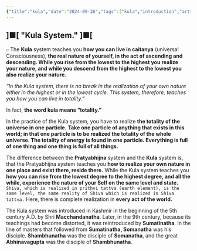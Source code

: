 ```yaml
---
{"title":"kula","date":"2024-09-26","tags":["kula","introduction","articles"],"publish":true,"path":"Introduction/kula-akula/kula.md","permalink":"/introduction/kula-akula/kula/","PassFrontmatter":true}
---
```


## ]■[ "Kula System." ]■[

⎯ The **Kula** system teaches you **how you can live in caitanya** (universal Consciousness), **the real nature of yourself, in the act of ascending and descending. While you rise from the lowest to the highest you realize your nature, and while you descend from the highest to the lowest you also realize your nature.**

*“In the Kula system, there is no break in the realization of your own nature either in the highest or in the lowest cycle. This system, therefore, teaches you how you can live in totality.”*

In fact, **the word kula means “totality.”**

In the practice of the Kula system, you have to realize **the totality of the universe in one particle.** **Take one particle of anything that exists in this world; in that one particle is to be realized the totality of the whole universe. The totality of energy is found in one particle. Everything is full of one thing and one thing is full of all things.**

The difference between the **Pratyabhijna** system and the **Kula** system is, that the Pratyabhijna system teaches you **how to realize your own nature in one place and exist there, reside there.** While the Kula system teaches you **how you can rise from the lowest degree to the highest degree, and all the while, experience the nature of your Self on the same level and state.** `Shiva, which is realized in prithvi tattva (earth element), is the same level, the same reality of Shiva which is realized in Shiva tattva.` Here, there is complete realization in **every act of the world.**

The Kula system was introduced in Kashmir in the beginning of the 5th century A.D. by Shri **Macchandanatha**. Later, in the 9th century, because its teachings had become distorted, it was reintroduced by **Sumatinatha**. In the line of masters that followed from **Sumatinatha, Somanatha** was his disciple. **Shambhunatha** was the disciple of **Somanatha**, and the great **Abhinavagupta** was the disciple of **Shambhunatha**.
